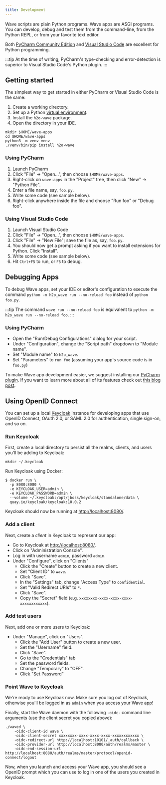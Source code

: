 ```yaml
---
title: Development
---
```


Wave scripts are plain Python programs. Wave apps are ASGI programs. You can develop, debug and test them from the command-line, from the Python REPL, or from your favorite text editor.

Both [PyCharm Community Edition](https://www.jetbrains.com/pycharm/download) and [Visual Studio Code](https://code.visualstudio.com/) are excellent for Python programming.

:::tip
At the time of writing, PyCharm's type-checking and error-detection is superior to Visual Studio Code's Python plugin.
:::

## Getting started

The simplest way to get started in either PyCharm or Visual Studio Code is the same:

1. Create a working directory.
2. Set up a Python [virtual environment](https://docs.python.org/3/tutorial/venv.html).
3. Install the `h2o-wave` package.
4. Open the directory in your IDE.

```shell
mkdir $HOME/wave-apps
cd $HOME/wave-apps
python3 -m venv venv
./venv/bin/pip install h2o-wave
```

### Using PyCharm

1. Launch PyCharm
2. Click "File" -> "Open...", then choose `$HOME/wave-apps`.
3. Right-click on `wave-apps` in the "Project" tree, then click "New" -> "Python File".
4. Enter a file name, say, `foo.py`.
5. Write some code (see sample below).
6. Right-click anywhere inside the file and choose "Run foo" or "Debug foo".

### Using Visual Studio Code

1. Launch Visual Studio Code
2. Click "File" -> "Open...", then choose `$HOME/wave-apps`.
3. Click "File" -> "New File"; save the file as, say, `foo.py`.
4. You should now get a prompt asking if you want to install extensions for Python. Click "Install".
5. Write some code (see sample below).
6. Hit `Ctrl+F5` to run, or `F5` to debug.

## Debugging Apps

To debug Wave apps, set your IDE or editor's configuration to execute the command `python -m h2o_wave run --no-reload foo` instead of `python foo.py`.

:::tip
The command `wave run --no-reload foo` is equivalent to `python -m h2o_wave run --no-reload foo`.
:::

### Using PyCharm

- Open the "Run/Debug Configurations" dialog for your script.
- Under "Configuration", change the "Script path" dropdown to "Module name".
- Set "Module name" to `h2o_wave`.
- Set "Parameters" to `run foo` (assuming your app's source code is in `foo.py`)

To make Wave app development easier, we suggest installing our [PyCharm plugin](https://plugins.jetbrains.com/plugin/18530-h2o-wave). If you want to learn more about all of its features check out [this blog post](https://wave.h2o.ai/blog/h2o-wave-pycharm-plugin).

## Using OpenID Connect

You can set up a local [Keycloak](https://www.keycloak.org/) instance for developing apps that use OpenID Connect, OAuth 2.0, or SAML 2.0 for authentication, single sign-on, and so on.

### Run Keycloak

First, create a local directory to persist all the realms, clients, and users you'll be adding to Keycloak:

```
mkdir ~/.keycloak
```

Run Keycloak using Docker:

```
$ docker run \
  -p 8080:8080 \
  -e KEYCLOAK_USER=admin \
  -e KEYCLOAK_PASSWORD=admin \
  --volume ~/.keycloak:/opt/jboss/keycloak/standalone/data \
  quay.io/keycloak/keycloak:10.0.2
```

Keycloak should now be running at <http://localhost:8080/>.

### Add a client

Next, create a *client* in Keycloak to represent our app:

- Go to Keycloak at <http://localhost:8080/>.
- Click on "Administration Console".
- Log in with username `admin`, password `admin`.
- Under "Configure", click on "Clients"
  - Click the "Create" button to create a new client.
  - Set "Client ID" to `wave`.
  - Click "Save".
  - In the "Settings" tab, change "Access Type" to `confidential`.
  - Set "Valid Redirect URIs" to `*`.
  - Click "Save".
  - Copy the "Secret" field (e.g. `xxxxxxxx-xxxx-xxxx-xxxx-xxxxxxxxxxxx`).

### Add test users

Next, add one or more users to Keycloak:

- Under "Manage", click on "Users".
  - Click the "Add User" button to create a new user.
  - Set the "Username" field.
  - Click "Save".
  - Go to the "Credentials" tab
  - Set the password fields.
  - Change "Temporary" to "OFF".
  - Click "Set Password"

### Point Wave to Keycloak

We're ready to use Keycloak now. Make sure you log out of Keycloak, otherwise you'll be logged in as `admin` when you access your Wave app!

Finally, start the Wave daemon with the following `-oidc-` command line arguments (use the client secret you copied above):

```
./waved \
    -oidc-client-id wave \
    -oidc-client-secret xxxxxxxx-xxxx-xxxx-xxxx-xxxxxxxxxxxx \
    -oidc-redirect-url http://localhost:10101/_auth/callback \
    -oidc-provider-url http://localhost:8080/auth/realms/master \
    -oidc-end-session-url http://localhost:8080/auth/realms/master/protocol/openid-connect/logout

```

Now, when you launch and access your Wave app, you should see a OpenID prompt which you can use to log in one of the users you created in Keycloak.
